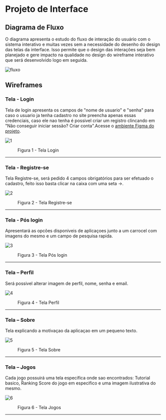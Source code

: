 
# Projeto de Interface

## Diagrama de Fluxo

O diagrama apresenta o estudo do fluxo de interação do usuário com o sistema interativo e  muitas vezes sem a necessidade do desenho do design das telas da interface. Isso permite que o design das interações seja bem planejado e gere impacto na qualidade no design do wireframe interativo que será desenvolvido logo em seguida.

![fluxo](https://github.com/ICEI-PUC-Minas-PMV-ADS/pmv-ads-2024-1-e3-proj-mov-t7-g2/assets/144962568/66a5e39b-98db-48b1-af1d-4d56392fc8fe)


## Wireframes
<h3><b>Tela - Login</b></h3>
<p>Tela de login apresenta os campos de "nome de usuario" e "senha" para caso o usuario ja tenha cadastro no site preencha apenas essas credenciais, caso ele nao tenha é possivel criar um registro clincando em "Não conseguir iniciar sessão? Criar conta".Acesse o <a href="https://www.figma.com/proto/TqRObe05WxsIhUHcQVvYzB/Untitled?type=design&node-id=1-6&t=yTJJZuZNVB13CRqJ-0&scaling=min-zoom&page-id=0%3A1">ambiente Figma do projeto</a>.
 </p>
  
![1](https://github.com/ICEI-PUC-Minas-PMV-ADS/pmv-ads-2024-1-e3-proj-mov-t7-g2/assets/144962568/1a634c67-48d7-4d7b-86dc-b0d40072707d)


<figure> 
  <figcaption>Figura 1 - Tela Login
</figure> 
<hr>
<h3><b>Tela -  Registre-se</b></h3>
<p>Tela Registre-se, será pedido 4 campos obrigatórios para ser efetuado o cadastro, feito isso basta clicar na caixa com uma seta ->.</p>

 ![2](https://github.com/ICEI-PUC-Minas-PMV-ADS/pmv-ads-2024-1-e3-proj-mov-t7-g2/assets/144962568/7136e770-18fa-4725-bee8-a36b82ec8b59)

  
<figure> 
  <figcaption> Figura 2 - Tela Registre-se
</figure> 
<hr>

<h3><b>Tela - Pós login</b></h3>
<p>Apresentará as opcões disponiveis de aplicaçoes junto a um carrocel com imagens do mesmo e um campo de pesquisa rapida.</p>

![3](https://github.com/ICEI-PUC-Minas-PMV-ADS/pmv-ads-2024-1-e3-proj-mov-t7-g2/assets/144962568/078441dc-a7cd-499a-888b-2b04740321ac)


  
<figure>  
    <figcaption>Figura 3 - Tela Pós login  
</figure> 
<hr>

<h3><b>Tela – Perfil</b></h3>
<p>Será possivel alterar imagem de perfil, nome, senha e email.</p>
  
![4](https://github.com/ICEI-PUC-Minas-PMV-ADS/pmv-ads-2024-1-e3-proj-mov-t7-g2/assets/144962568/f3b53300-5188-4d18-b56f-f301f8303541)



<figure> 
    <figcaption>Figura 4 - Tela Perfil
</figure>
<hr>

<h3><b>Tela – Sobre</b></h3>
<p>Tela explicando a motivaçao da aplicaçao em um pequeno texto.</p>
  
![5](https://github.com/ICEI-PUC-Minas-PMV-ADS/pmv-ads-2024-1-e3-proj-mov-t7-g2/assets/144962568/92b2193f-d720-4948-a567-54fa40dc0ea3)



<figure> 
    <figcaption>Figura 5 - Tela Sobre
</figure>
<hr>

<h3><b>Tela – Jogos</b></h3>
<p>Cada jogo possuirá uma tela especifica onde sao encontrados: Tutorial basico, Ranking Score do jogo em especifico e uma imagem ilustrativa do mesmo.</p>
  

![6](https://github.com/ICEI-PUC-Minas-PMV-ADS/pmv-ads-2024-1-e3-proj-mov-t7-g2/assets/144962568/6f9aa9ba-f0af-4a1b-b608-440ef9b21075)



<figure> 
    <figcaption>Figura 6 - Tela Jogos
</figure>
<hr>


